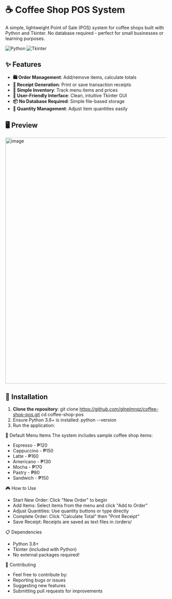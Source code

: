 # ☕ Coffee Shop POS System

A simple, lightweight Point of Sale (POS) system for coffee shops built with Python and Tkinter. No database required - perfect for small businesses or learning purposes.

![Python](https://img.shields.io/badge/Python-3.8%2B-blue?logo=python)
![Tkinter](https://img.shields.io/badge/GUI-Tkinter-green)

## ✨ Features

- **🛍️ Order Management**: Add/remove items, calculate totals
- **🧾 Receipt Generation**: Print or save transaction receipts
- **💼 Simple Inventory**: Track menu items and prices
- **🎨 User-Friendly Interface**: Clean, intuitive Tkinter GUI
- **📦 No Database Required**: Simple file-based storage
- **🔢 Quantity Management**: Adjust item quantities easily

## 🖥️ Preview

<img width="1366" height="768" alt="image" src="https://github.com/user-attachments/assets/6667b174-a790-4fe7-aac6-6a7f53794ec6" />


## 🚀 Installation

1. **Clone the repository**:
  git clone https://github.com/glnplmrqz/coffee-shop-pos.git
  cd coffee-shop-pos
2. Ensure Python 3.8+ is installed:
  python --version
3. Run the application:

🍵 Default Menu Items
The system includes sample coffee shop items:
- Espresso - ₱120
- Cappuccino - ₱150
- Latte - ₱160
- Americano - ₱130
- Mocha - ₱170
- Pastry - ₱80
- Sandwich - ₱150

🎮 How to Use
- Start New Order: Click "New Order" to begin
- Add Items: Select items from the menu and click "Add to Order"
- Adjust Quantities: Use quantity buttons or type directly
- Complete Order: Click "Calculate Total" then "Print Receipt"
- Save Receipt: Receipts are saved as text files in /orders/

📋 Dependencies
- Python 3.8+
- Tkinter (included with Python)
- No external packages required!

🤝 Contributing
- Feel free to contribute by:
- Reporting bugs or issues
- Suggesting new features
- Submitting pull requests for improvements
